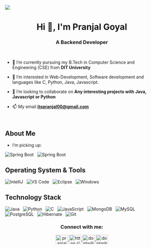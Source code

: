 ![](https://komarev.com/ghpvc/?username=dontwike&style=for-the-badge)
<h1 align="center">Hi 👋, I'm Pranjal Goyal</h1>
<h3 align="center">A Backend Developer</h3>
<br/>

- 🔭 I’m currently pursuing my B.Tech in Computer Science and Engineering (CSE) from **DIT University**

- 👀 I’m interested in Web-Development, Software development and languages like C, Python, Java, Javascript.

- 👯 I’m looking to collaborate on **Any interesting projects with Java, Javascript or Python**

- 📫 My email **itspranjal00@gmail.com**
<br/>

## About Me

- I’m picking up:

![Spring Boot](https://img.shields.io/badge/Spring_Boot-F2F4F9?style=for-the-badge&logo=spring-boot) &nbsp;
![Spring Boot](https://img.shields.io/badge/Spring-6DB33F?style=for-the-badge&logo=spring&logoColor=white) &nbsp;

## Operating System & Tools

![IntelliJ](https://img.shields.io/badge/IntelliJ_IDEA-000000.svg?style=for-the-badge&logo=intellij-idea&logoColor=white) &nbsp;
![VS Code](https://img.shields.io/badge/IDE-VSCode-%23007ACC?style=flat-square&logo=Visual-studio-code) &nbsp;
![Eclipse](https://img.shields.io/badge/Eclipse-2C2255?style=for-the-badge&logo=eclipse&logoColor=white) &nbsp;
![Windows](https://img.shields.io/badge/Windows-0078D6?style=for-the-badge&logo=windows&logoColor=white) &nbsp;
<br/>
       
## Technology Stack
                                                                                                                                                
![Java](https://img.shields.io/badge/java-%23ED8B00.svg?style=for-the-badge&logo=java&logoColor=white) &nbsp;
![Python](https://img.shields.io/badge/Python-FFD43B?style=for-the-badge&logo=python&logoColor=blue) &nbsp;
![C](https://img.shields.io/badge/c-%2300599C.svg?style=for-the-badge&logo=c&logoColor=white) &nbsp;
![JavaScript](https://img.shields.io/badge/JavaScript-323330?style=for-the-badge&logo=javascript&logoColor=F7DF1E) &nbsp;
![MongoDB](https://img.shields.io/badge/-MongoDB-47A248?style=flat-square&logo=MongoDB&logoColor=ffffff) &nbsp;
![MySQL](https://img.shields.io/badge/-MySQL-4479A1?style=flat-square&logo=MySQL&logoColor=ffffff) &nbsp;
![PostgreSQL](https://img.shields.io/badge/PostgreSQL-316192?style=for-the-badge&logo=postgresql&logoColor=white) &nbsp;
![Hibernate](https://img.shields.io/badge/Hibernate-59666C?style=for-the-badge&logo=Hibernate&logoColor=white) &nbsp;
![Git](https://img.shields.io/badge/-Git-%23F05032?style=flat-square&logo=git&logoColor=%23ffffff) &nbsp;


<h3 align="center">Connect with me:</h3>
<p align="center">
       <a href="https://www.linkedin.com/in/pranjal-goyal-9a8a9a213/" target="blank">
       <img align="center" src="https://raw.githubusercontent.com/rahuldkjain/github-profile-readme-generator/master/src/images/icons/Social/linked-in-alt.svg" alt="pranjal-goyal" height="30" width="40" />
       </a>
       <a href="https://stackoverflow.com/users/19257825/pranjal-goyal" target="blank">
              <img align="center" src="https://raw.githubusercontent.com/rahuldkjain/github-profile-readme-generator/master/src/images/icons/Social/stack-overflow.svg" alt="https://stackoverflow.com/users/19257825/pranjal-goyal" height="30" width="40" />
       </a>
       <a href="https://instagram.com/dontwike" target="blank">
              <img align="center" src="https://raw.githubusercontent.com/rahuldkjain/github-profile-readme-generator/master/src/images/icons/Social/instagram.svg" alt="dontwike" height="30" width="40" />
       </a>
       <a href="https://www.hackerrank.com/dontwike" target="blank">
              <img align="center" src="https://raw.githubusercontent.com/rahuldkjain/github-profile-readme-generator/master/src/images/icons/Social/hackerrank.svg" alt="dontwike" height="30" width="40" />
       </a>
</p>
